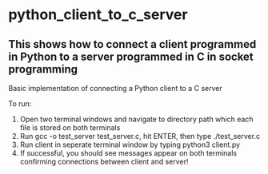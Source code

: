 # python_client_to_c_server
This shows how to connect a client programmed in Python to a server programmed in C
in socket programming
------------------------------------------------------------------------------------
Basic implementation of connecting a Python client to a C server

To run:
  1) Open two terminal windows and navigate to directory path which each file is stored on both terminals
  2) Run gcc -o test_server test_server.c, hit ENTER, then type ./test_server.c
  3) Run client in seperate terminal window by typing python3 client.py
  4) If successful, you should see messages appear on both terminals confirming connections between client and server!
